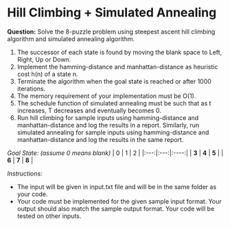 # Hill Climbing + Simulated Annealing

**Question:** Solve the 8-puzzle problem using steepest ascent hill climbing algorithm and
simulated annealing algorithm.
1. The successor of each state is found by moving the blank space to Left, Right, Up or Down.
2. Implement the hamming-distance and manhattan-distance as heuristic cost h(n) of a state n.
3. Terminate the algorithm when the goal state is reached or after 1000 iterations.
4. The memory requirement of your implementation must be O(1).
5. The schedule function of simulated annealing must be such that as t increases, T decreases and eventually becomes 0.
6. Run hill climbing for sample inputs using hamming-distance and manhattan-distance and log the results in a report. Similarly, run simulated annealing for sample inputs using hamming-distance and manhattan-distance and log the results in the same report.

*Goal State: (assume 0 means blank)*
| 0 | 1 | 2 |
|:---:|:---:|:----:|
| **3** | **4** | **5** |
| **6** | **7** | **8** |

*Instructions:*
- The input will be given in input.txt file and will be in the same folder as your code.
- Your code must be implemented for the given sample input format. Your output should also match the sample output format. Your code will be tested on other inputs.
